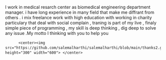 I work in medical resarch center as biomedical engineering  department   manager. i have long experience in many field that make me diffrant from others . i mix freelance work  with high education with working in charity  particulary that deal with social complain ,  traning is part of my live  , finaly  simple piece of programming , my skill is deep thinking , dig deep to solve any issue .My motto I thinking with you to help you

          <center><img src="https://github.com/salemalharthi/salemalharthi/blob/main/thanks2.gif" height="300" width="600"> </center>


